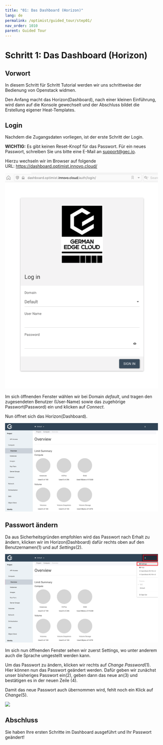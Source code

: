 ```yaml
---
title: "01: Das Dashboard (Horizon)"
lang: de
permalink: /optimist/guided_tour/step01/
nav_order: 1010
parent: Guided Tour
---
```


Schritt 1: Das Dashboard (Horizon)
===================================================================

Vorwort
-------

In diesem Schritt für Schritt Tutorial werden wir uns schrittweise der
Bedienung von Openstack widmen.

Den Anfang macht das Horizon(Dashboard), nach einer kleinen Einführung,
wird dann auf die Konsole gewechselt und der Abschluss bildet die
Erstellung eigener Heat-Templates.

Login
-----

Nachdem die Zugangsdaten vorliegen, ist der erste Schritt der Login.

**WICHTIG:** Es gibt keinen Reset-Knopf für das Passwort. Für
ein neues Passwort, schreiben Sie uns bitte eine E-Mail
an <support@gec.io>.

Hierzu wechseln wir im Browser auf folgende
URL: <https://dashboard.optimist.innovo.cloud/>

[![](attachments/13536092.png)](https://dashboard.optimist.innovo.cloud/)

Im sich öffnenden Fenster wählen wir bei Domain *default*, und tragen den
zugesendeten Benutzer (User-Name) sowie das zugehörige Passwort(Password) ein
und klicken auf *Connect*.

Nun öffnet sich das Horizon(Dashboard).

![](attachments/13536090.png)

Passwort ändern
---------------

Da aus Sicherheitsgründen empfohlen wird das Passwort nach Erhalt zu
ändern, klicken wir im Horizon(Dashboard) dafür rechts oben auf den
Benutzernamen(1) und auf *Settings*(2).

![](attachments/13536091.png)

Im sich nun öffnenden Fenster sehen wir zuerst Settings, wo unter
anderem auch die Sprache umgestellt werden kann.

Um das Passwort zu ändern, klicken wir rechts auf *Change Password*(1).
Hier können nun das Passwort geändert werden. Dafür geben wir zunächst
unser bisheriges Passwort ein(2), geben dann das neue an(3) und
bestätigen es in der neuen Zeile (4).

Damit das neue Passwort auch übernommen wird, fehlt noch ein Klick auf
*Change*(5).

![](attachments/13536097.png)

Abschluss
---------

Sie haben Ihre ersten Schritte im Dashboard ausgeführt und Ihr Passwort geändert!
